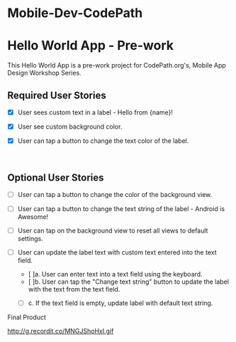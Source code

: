 # Mobile-Dev-CodePath

# Hello World App - Pre-work
This Hello World App is a pre-work project for CodePath.org's, Mobile App Design Workshop Series.



## Required User Stories
- [X] User sees custom text in a label - Hello from {name}!
- [X] User see custom background color.
- [X] User can tap a button to change the text color of the label.
  
  </br>
 

## Optional User Stories
- [ ] User can tap a button to change the color of the background view.

- [ ] User can tap a button to change the text string of the label - Android is Awesome!

- [ ] User can tap on the background view to reset all views to default settings.

- [ ] User can update the label text with custom text entered into the text field.
   - [ ]a. User can enter text into a text field using the keyboard.
  - [ ]b. User can tap the "Change text string" button to update the label with the text from the text field.
  - [ ] c. If the text field is empty, update label with default text string.


Final Product

http://g.recordit.co/MNGJShoHxI.gif
